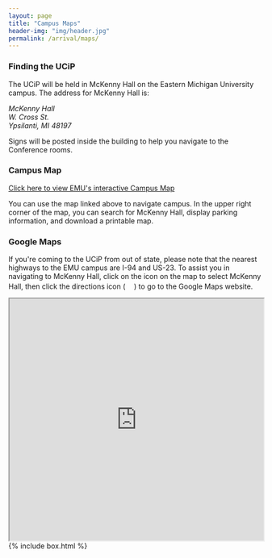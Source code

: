 ```yaml
---
layout: page
title: "Campus Maps"
header-img: "img/header.jpg"
permalink: /arrival/maps/
---
```


<div class="container">
  <div class="col-sm-9 col-xs-12 cfp-page">
    <h3 class="home-h3">Finding the UCiP</h3>
    <p class="text-justify">The UCiP will be held in McKenny Hall on the Eastern Michigan University campus. The address for McKenny Hall is:</p>
    <address>
      McKenny Hall<br>
      W. Cross St.<br>
      Ypsilanti, MI 48197
    </address>
    <p class="text-justify">Signs will be posted inside the building to help you navigate to the Conference rooms.</p>
    <h3>Campus Map</h3>
    <p class="text-justify"><a href="https://www.emich.edu/maps/">Click here to view EMU's interactive Campus Map</a></p>
    <p class="text-justify">You can use the map linked above to navigate campus. In the upper right corner of the map, you can search for McKenny Hall, display parking information, and download a printable map.</p>
    <h3>Google Maps</h3>
    <p class="text-justify">If you're coming to the UCiP from out of state, please note that the nearest highways to the EMU campus are I-94 and US-23. To assist you in navigating to McKenny Hall, click on the icon on the map to select McKenny Hall, then click the directions icon (<img src="{{ site.baseurl }}/img/directions_icon.png" height="17px" width="17px">) to go to the Google Maps website.</p>
    <iframe src="https://www.google.com/maps/d/embed?mid=12Hr6p0a30oHDAMClFugS3V2-n2w" width="100%" height="480"></iframe>
  </div>
  {% include box.html %}
</div>
